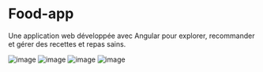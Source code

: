 # Food-app

Une application web développée avec Angular pour explorer, recommander et gérer des recettes et repas sains.

![image](https://github.com/user-attachments/assets/40a8b64d-b8a7-4e28-b29a-bef3d2d07c0e)
![image](https://github.com/user-attachments/assets/f8b7572e-6431-42bb-87d9-cbcb8aecf020)
![image](https://github.com/user-attachments/assets/6c55e32f-3d28-4433-b14f-0b5c93601f26)
![image](https://github.com/user-attachments/assets/4e80740e-60a5-45d5-97e7-3c2d0d29d3d0)


